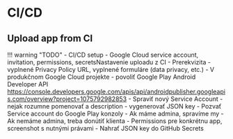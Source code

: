 # CI/CD

## Upload app from CI
!!! warning "TODO"
    - CI/CD setup - Google Cloud service account, invitation, permissions, secretsNastavenie uploadu z CI 
    - Prerekvizita - vyplnené Privacy Policy URL, vyplnené formuláre (data privacy, etc.)
    - V produkčnom Google Cloud projekte
    - povoliť Google Play Android Developer API https://console.developers.google.com/apis/api/androidpublisher.googleapis.com/overview?project=1075792982853
    - Spraviť nový Service Account
    - nejak rozumne pomenovať a description
    - vygenerovať JSON key
    - Pozvať Service account do Google Play konzoly
    - Ak máme admina, spravíme my
    - Ak nemáme admina, treba donútiť klienta
    - Permissions pre konkrétnu app, screenshot s nutnými právami
    - Nahrať JSON key do GitHub Secrets
